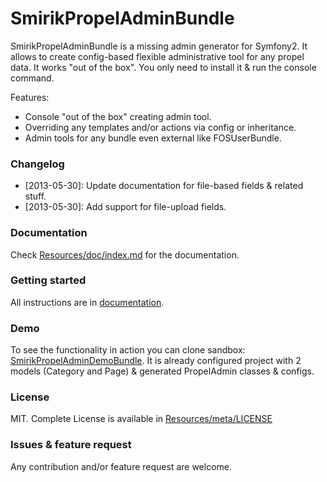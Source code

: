 SmirikPropelAdminBundle
=======================

SmirikPropelAdminBundle is a missing admin generator for Symfony2. It allows to create config-based flexible administrative tool for any propel data. It works "out of the box". You only need to install it & run the console command.

Features:

- Console "out of the box" creating admin tool.
- Overriding any templates and/or actions via config or inheritance.
- Admin tools for any bundle even external like FOSUserBundle.

### Changelog

- [2013-05-30]: Update documentation for file-based fields & related stuff.
- [2013-05-30]: Add support for file-upload fields.


### Documentation

Check [Resources/doc/index.md](Resources/doc/index.md) for the documentation.

### Getting started

All instructions are in [documentation](https://github.com/smirik/SmirikPropelAdminBundle/tree/master/Resources/doc/index.md).

### Demo

To see the functionality in action you can clone sandbox: [SmirikPropelAdminDemoBundle](https://github.com/smirik/SmirikPropelAdminDemo). It is already configured project with 2 models (Category and Page) & generated PropelAdmin classes & configs.


### License

MIT. Complete License is available in [Resources/meta/LICENSE](Resources/meta/LICENSE)

### Issues & feature request

Any contribution and/or feature request are welcome. 

